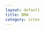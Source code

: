 ```yaml
---
layout: default
title: BMW
category: sites
---
```


<img src="/images/sites/01home.jpg" class="inline-left" title="" alt="" />